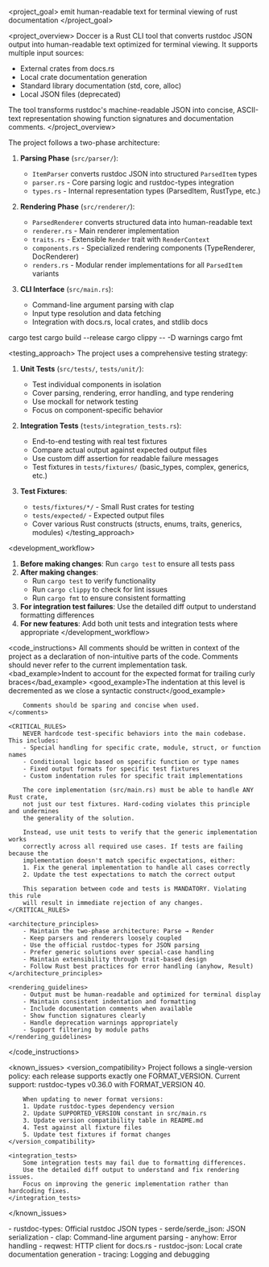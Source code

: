 <project_goal>
emit human-readable text for terminal viewing of rust documentation
</project_goal>

<project_overview>
Doccer is a Rust CLI tool that converts rustdoc JSON output into human-readable text optimized for terminal viewing. It supports multiple input sources:
- External crates from docs.rs
- Local crate documentation generation
- Standard library documentation (std, core, alloc)
- Local JSON files (deprecated)

The tool transforms rustdoc's machine-readable JSON into concise, ASCII-text representation showing function signatures and documentation comments.
</project_overview>

<architecture>
The project follows a two-phase architecture:

1. **Parsing Phase** (`src/parser/`):
   - `ItemParser` converts rustdoc JSON into structured `ParsedItem` types
   - `parser.rs` - Core parsing logic and rustdoc-types integration
   - `types.rs` - Internal representation types (ParsedItem, RustType, etc.)

2. **Rendering Phase** (`src/renderer/`):
   - `ParsedRenderer` converts structured data into human-readable text
   - `renderer.rs` - Main renderer implementation
   - `traits.rs` - Extensible `Render` trait with `RenderContext`
   - `components.rs` - Specialized rendering components (TypeRenderer, DocRenderer)
   - `renders.rs` - Modular render implementations for all `ParsedItem` variants

3. **CLI Interface** (`src/main.rs`):
   - Command-line argument parsing with clap
   - Input type resolution and data fetching
   - Integration with docs.rs, local crates, and stdlib docs
</architecture>

<commands>
    <test> cargo test </test>
    <build> cargo build --release </build>
    <lint> cargo clippy -- -D warnings </lint>
    <format> cargo fmt </format>
</commands>

<testing_approach>
The project uses a comprehensive testing strategy:

1. **Unit Tests** (`src/tests/`, `tests/unit/`):
   - Test individual components in isolation
   - Cover parsing, rendering, error handling, and type rendering
   - Use mockall for network testing
   - Focus on component-specific behavior

2. **Integration Tests** (`tests/integration_tests.rs`):
   - End-to-end testing with real test fixtures
   - Compare actual output against expected output files
   - Use custom diff assertion for readable failure messages
   - Test fixtures in `tests/fixtures/` (basic_types, complex, generics, etc.)

3. **Test Fixtures**:
   - `tests/fixtures/*/` - Small Rust crates for testing
   - `tests/expected/` - Expected output files
   - Cover various Rust constructs (structs, enums, traits, generics, modules)
</testing_approach>

<development_workflow>
1. **Before making changes**: Run `cargo test` to ensure all tests pass
2. **After making changes**:
   - Run `cargo test` to verify functionality
   - Run `cargo clippy` to check for lint issues
   - Run `cargo fmt` to ensure consistent formatting
3. **For integration test failures**: Use the detailed diff output to understand formatting differences
4. **For new features**: Add both unit tests and integration tests where appropriate
</development_workflow>

<code_instructions>
    <comments>All comments should be written in context of the project as a
    declaration of non-intuitive parts of the code. Comments should never refer
    to the current implementation task.
        <bad_example>Indent to account for the expected format for trailing curly braces</bad_example>
        <good_example>The indentation at this level is decremented as we close a
        syntactic construct</good_example>

        Comments should be sparing and concise when used.
    </comments>

    <CRITICAL_RULES>
        NEVER hardcode test-specific behaviors into the main codebase. This includes:
        - Special handling for specific crate, module, struct, or function names
        - Conditional logic based on specific function or type names
        - Fixed output formats for specific test fixtures
        - Custom indentation rules for specific trait implementations

        The core implementation (src/main.rs) must be able to handle ANY Rust crate,
        not just our test fixtures. Hard-coding violates this principle and undermines
        the generality of the solution.

        Instead, use unit tests to verify that the generic implementation works
        correctly across all required use cases. If tests are failing because the
        implementation doesn't match specific expectations, either:
        1. Fix the general implementation to handle all cases correctly
        2. Update the test expectations to match the correct output

        This separation between code and tests is MANDATORY. Violating this rule
        will result in immediate rejection of any changes.
    </CRITICAL_RULES>

    <architecture_principles>
        - Maintain the two-phase architecture: Parse → Render
        - Keep parsers and renderers loosely coupled
        - Use the official rustdoc-types for JSON parsing
        - Prefer generic solutions over special-case handling
        - Maintain extensibility through trait-based design
        - Follow Rust best practices for error handling (anyhow, Result)
    </architecture_principles>

    <rendering_guidelines>
        - Output must be human-readable and optimized for terminal display
        - Maintain consistent indentation and formatting
        - Include documentation comments when available
        - Show function signatures clearly
        - Handle deprecation warnings appropriately
        - Support filtering by module paths
    </rendering_guidelines>
</code_instructions>

<known_issues>
    <version_compatibility>
        Project follows a single-version policy: each release supports exactly one FORMAT_VERSION.
        Current support: rustdoc-types v0.36.0 with FORMAT_VERSION 40.

        When updating to newer format versions:
        1. Update rustdoc-types dependency version
        2. Update SUPPORTED_VERSION constant in src/main.rs
        3. Update version compatibility table in README.md
        4. Test against all fixture files
        5. Update test fixtures if format changes
    </version_compatibility>

    <integration_tests>
        Some integration tests may fail due to formatting differences.
        Use the detailed diff output to understand and fix rendering issues.
        Focus on improving the generic implementation rather than hardcoding fixes.
    </integration_tests>
</known_issues>

<dependencies>
    <key_crates>
        - rustdoc-types: Official rustdoc JSON types
        - serde/serde_json: JSON serialization
        - clap: Command-line argument parsing
        - anyhow: Error handling
        - reqwest: HTTP client for docs.rs
        - rustdoc-json: Local crate documentation generation
        - tracing: Logging and debugging
    </key_crates>
</dependencies>
